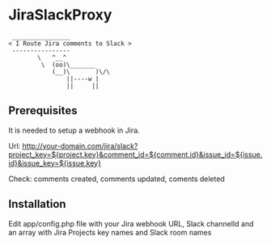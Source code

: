 # JiraSlackProxy
```
 ________________
< I Route Jira comments to Slack >
 ----------------
        \   ^__^
         \  (oo)\_______
            (__)\       )\/\
                ||----w |
                ||     ||
```

## Prerequisites
It is needed to setup a webhook in Jira.

Url: http://your-domain.com/jira/slack?project_key=${project.key}&comment_id=${comment.id}&issue_id=${issue.id}&issue_key=${issue.key}

Check: comments created, comments updated, coments deleted

## Installation
Edit app/config.php file with your Jira webhook URL, Slack channelId and an array with Jira Projects key names and Slack room names

